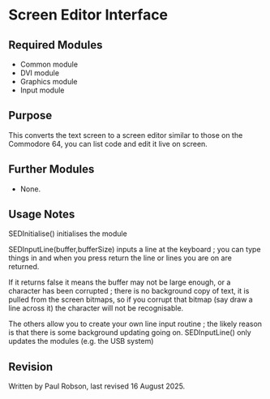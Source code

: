 # Screen Editor Interface

## Required Modules 

- Common module
- DVI module
- Graphics module
- Input module

## Purpose

This converts the text screen to a screen editor similar to those on the Commodore 64, you can list code and edit it live on screen.

## Further Modules

- None.

## Usage Notes

SEDInitialise() initialises the module

SEDInputLine(buffer,bufferSize) inputs a line at the keyboard ; you can type things in and when you press return the line or lines you are on are returned.

If it returns false it means the buffer may not be large enough, or a character has been corrupted ; there is no background copy of text, it is pulled from the screen bitmaps, so if you corrupt that bitmap (say draw a line across it) the character will not be recognisable.

The others allow you to create your own line input routine ; the likely reason is that there is some background updating going on. SEDInputLine() only updates the modules (e.g. the USB system)


## Revision

Written by Paul Robson, last revised 16 August 2025.
